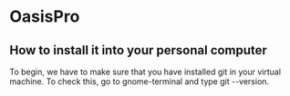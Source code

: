 # OasisPro

## How to install it into your personal computer

To begin, we have to make sure that you have installed git in your virtual machine. To check this, go to gnome-terminal and type git --version. 
